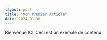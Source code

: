 ```yaml
---
layout: post
title: "Mon Premier Article"
date: 2024-01-30
---
```


Bienvenue ICI. Ceci est un exemple de contenu.
